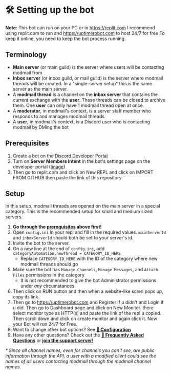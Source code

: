 # 🛠️ Setting up the bot
**Note:** This bot can run on your PC or in https://replit.com
I recommend using replit.com to run and https://uptimerobot.com to host 24/7 for free
To keep it online, you need to keep the bot process running.

## Terminology
* **Main server** (or main guild) is the server where users will be contacting modmail from
* **Inbox server** (or inbox guild, or mail guild) is the server where modmail threads will be created.
  In a "single-server setup" this is the same server as the main server.
* A **modmail thread** is a channel on the **inbox server** that contains the current exchange with the **user**.
  These threads can be closed to archive them. One **user** can only have 1 modmail thread open at once.
* A **moderator**, in modmail's context, is a server staff member who responds to and manages modmail threads
* A **user**, in modmail's context, is a Discord user who is contacting modmail by DMing the bot

## Prerequisites
1. Create a bot on the [Discord Developer Portal](https://discord.com/developers/applications)
2. Turn on **Server Members Intent** in the bot's settings page on the developer portal ([Image](server-members-intent-2.png))
3. Then go to replit.com and click on New REPL and click on IMPORT FROM GITHUB then paste the link of this repository.

## Setup
In this setup, modmail threads are opened on the main server in a special category.
This is the recommended setup for small and medium sized servers.

1. **Go through the [prerequisites](#prerequisites) above first!**
2. Open `config.ini` in your repl and fill in the required values. `mainServerId` and `inboxServerId` should both be set to your server's id.
3. Invite the bot to the server.
4. On a new line at the end of `config.ini`, add `categoryAutomation.newThread = CATEGORY_ID_HERE`
    * Replace `CATEGORY_ID_HERE` with the ID of the category where new modmail threads should go
5. Make sure the bot has `Manage Channels`, `Manage Messages`, and `Attach Files` permissions in the category
    * It is not recommended to give the bot Administrator permissions under *any* circumstances
6. Then click on RUN button and then when a website-like scren pops up, copy its link.
7. Then go to https://uptimerobot.com and Register if u didn't and Login if u did. Then go to Dashboard page and click on New Monitor. there select monitor type as HTTP(s) and paste the link of the repl u copied. Then scroll down and click on create monitor and again click it. Now your Bot will run 24/7 for Free. 
8. Want to change other bot options? See **[📝 Configuration](configuration.md)**
9. Have any other questions? Check out the **[🙋 Frequently Asked Questions](faq.md)** or
   **[join the support server!](../README.md#support-server)**


*\* Since all channel names, even for channels you can't see, are public information through the API, a user with a
modified client could see the names of all users contacting modmail through the modmail channel names.* 
